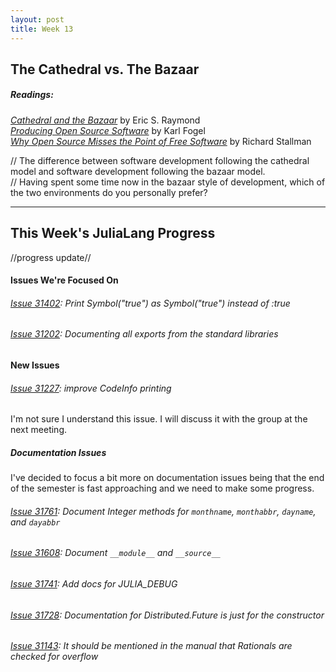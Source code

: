 ```yaml
---
layout: post
title: Week 13
---
```


## The Cathedral vs. The Bazaar
##### Readings:
[*Cathedral and the Bazaar*](http://www.catb.org/~esr/writings/cathedral-bazaar/) by Eric S. Raymond  
[*Producing Open Source Software*](http://producingoss.com/) by Karl Fogel  
[*Why Open Source Misses the Point of Free Software*](http://www.gnu.org/philosophy/open-source-misses-the-point.html) by Richard Stallman  

// The difference between software development following the cathedral model and software development following the bazaar model.  
// Having spent some time now in the bazaar style of development, which of the two environments do you personally prefer?

----
## This Week's JuliaLang Progress
//progress update//

#### Issues We're Focused On
###### [Issue 31402](https://github.com/JuliaLang/julia/issues/31402): Print Symbol("true") as Symbol("true") instead of :true
###### [Issue 31202](https://github.com/JuliaLang/julia/issues/31202): Documenting all exports from the standard libraries


#### New Issues
###### [Issue 31227](https://github.com/JuliaLang/julia/issues/31227): improve CodeInfo printing
I'm not sure I understand this issue. I will discuss it with the group at the next meeting.
##### Documentation Issues
I've decided to focus a bit more on documentation issues being that the end of the semester is fast approaching and we need to make some progress.
###### [Issue 31761](https://github.com/JuliaLang/julia/issues/31761): Document Integer methods for `monthname`, `monthabbr`, `dayname`, and `dayabbr`
###### [Issue 31608](https://github.com/JuliaLang/julia/issues/31608): Document `__module__` and `__source__`
###### [Issue 31741](https://github.com/JuliaLang/julia/issues/31741): Add docs for JULIA_DEBUG
###### [Issue 31728](https://github.com/JuliaLang/julia/issues/31728): Documentation for Distributed.Future is just for the constructor
###### [Issue 31143](https://github.com/JuliaLang/julia/issues/31143): It should be mentioned in the manual that Rationals are checked for overflow
